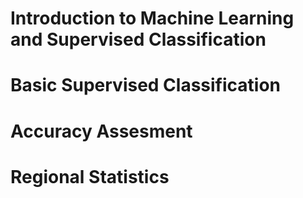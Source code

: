 # Introduction to Machine Learning and Supervised Classification

# Basic Supervised Classification

# Accuracy Assesment

# Regional Statistics
